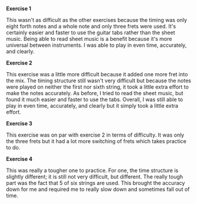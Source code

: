**Exercise 1**

This wasn't as difficult as the other exercises because the timing was only eight forth notes and a whole note and only three frets were used. It's certainly easier and faster to use the guitar tabs rather than the sheet music. Being able to read sheet music is a benefit because it's more universal between instruments. I was able to play in even time, accurately, and clearly.

**Exercise 2**

This exercise was a little more difficult because it added one more fret into the mix. The timing structure still wasn't very difficult but because the notes were played on neither the first nor sixth string, it took a little extra effort to make the notes accurately. As before, I tried to read the sheet music, but found it much easier and faster to use the tabs. Overall, I was still able to play in even time, accurately, and clearly but it simply took a little extra effort.

**Exercise 3**

This exercise was on par with exercise 2 in terms of difficulty. It was only the three frets but it had a lot more switching of frets which takes practice to do.

**Exercise 4**

This was really a tougher one to practice. For one, the time structure is slightly different; it is still not very difficult, but different. The really tough part was the fact that 5 of six strings are used. This brought the accuracy down for me and required me to really slow down and sometimes fall out of time.
